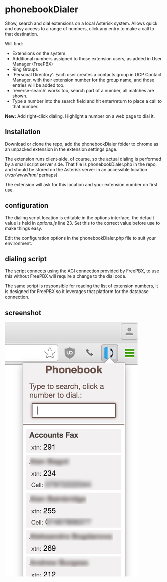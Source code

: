 # phonebookDialer

Show, search and dial extensions on a local Asterisk system.
Allows quick and easy access to a range of numbers, click any entry to make a call to that destination.

Will find:
* Extensions on the system
* Additional numbers assigned to those extension users, as added in User Manager (FreePBX)
* Ring Groups
* 'Personal Directory'. Each user creates a contacts group in UCP Contact Manager, with their extension number for the group name, and those entries will be added too.
* 'reverse-search' works too, search part of a number, all matches are shown.
* Type a number into the search field and hit enter/return to place a call to that number.

**New:** Add right-click dialing. Highlight a number on a web page to dial it. 

## Installation

Download or clone the repo, add the phonebookDialer folder to chrome as an unpacked extension in the extension settings page.

The extension runs client-side, of course, so the actual dialing is performed by a small script server side. That file is phonebookDialer.php in the repo, and should be stored on the Asterisk server in an accessible location (*/var/www/html* perhaps)

The extension will ask for this location and your extension number on first use.

## configuration

The dialing script location is editable in the options interface, the default value is held in *options.js* line 23. Set this to the correct value before use to make things easy.

Edit the configuration options in the phonebookDialer.php file to suit your environment.


## dialing script

The script connects using the AGI connection provided by FreePBX, to use this without FreePBX will require a change to the dial code.

The same script is responsible for reading the list of extension numbers, it is designed for FreePBX so it leverages that platform for the database connection.

## screenshot

![screenshot](screenshot.jpg "screenshot")
